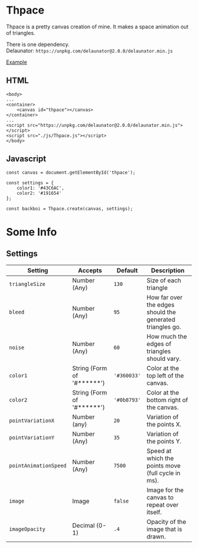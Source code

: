 # Thpace
Thpace is a pretty canvas creation of mine. It makes a space animation out of triangles.

There is one dependency.  
Delaunator: `https://unpkg.com/delaunator@2.0.0/delaunator.min.js`

[Example](https://www.braedin.com/Thpace/)


## HTML
```
<body>
...
<container>
    <canvas id="thpace"></canvas>
</container>
...
<script src="https://unpkg.com/delaunator@2.0.0/delaunator.min.js"></script>
<script src="./js/Thpace.js"></script>
</body>
```

## Javascript
```
const canvas = document.getElementById('thpace');

const settings = {
	color1: '#43C6AC',
	color2: '#191654'
};

const backboi = Thpace.create(canvas, settings);
```

# Some Info
## Settings
<table class="table table-bordered">
    <thead>
        <tr>
            <th>Setting</th>
            <th>Accepts</th>
            <th>Default</th>
            <th>Description</th>
        </tr>
    </thead>
    <tbody>
        <tr>
            <td><code>triangleSize</code></td>
            <td>Number (Any)</td>
            <td><code>130</code></td>
            <td>Size of each triangle</td>
        </tr>
        <tr>
            <td><code>bleed</code></td>
            <td>Number (Any)</td>
            <td><code>95</code></td>
            <td>How far over the edges should the generated triangles go.</td>
        </tr>
        <tr>
            <td><code>noise</code></td>
            <td>Number (Any)</td>
            <td><code>60</code></td>
            <td>How much the edges of triangles should vary.</td>
        </tr>
        <tr>
            <td><code>color1</code></td>
            <td>String (Form of '#******')</td>
            <td><code>'#360033'</code></td>
            <td>Color at the top left of the canvas.</td>
        </tr>
        <tr>
            <td><code>color2</code></td>
            <td>String (Form of '#******')</td>
            <td><code>'#0b8793'</code></td>
            <td>Color at the bottom right of the canvas.</td>
        </tr>
        <tr>
            <td><code>pointVariationX</code></td>
            <td>Number (any)</td>
            <td><code>20</code></td>
            <td>Variation of the points X.</td>
        </tr>
        <tr>
            <td><code>pointVariationY</code></td>
            <td>Number (Any)</td>
            <td><code>35</code></td>
            <td>Variation of the points Y.</td>
        </tr>
        <tr>
            <td><code>pointAnimationSpeed</code></td>
            <td>Number (Any)</td>
            <td><code>7500</code></td>
            <td>Speed at which the points move (full cycle in ms).</td>
        </tr>
        <tr>
            <td><code>image</code></td>
            <td>Image</td>
            <td><code>false</code></td>
            <td>Image for the canvas to repeat over itself.</td>
        </tr>
        <tr>
            <td><code>imageOpacity</code></td>
            <td>Decimal (0-1)</td>
            <td><code>.4</code></td>
            <td>Opacity of the image that is drawn.</td>
        </tr>
    </tbody>
</table>